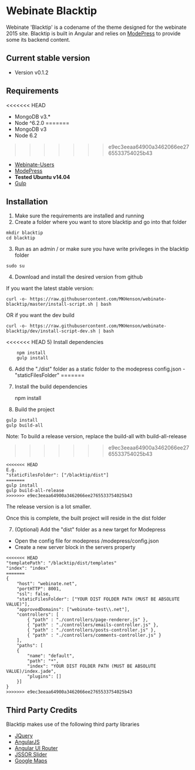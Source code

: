 # Webinate Blacktip
Webinate 'Blacktip' is a codename of the theme designed for the webinate 2015 site.
Blacktip is built in Angular and relies on [ModePress](https://github.com/MKHenson/modepress)
to provide some its backend content.

## Current stable version
* Version v0.1.2

## Requirements
<<<<<<< HEAD
* MongoDB v3.*
* Node ^6.2.0
=======
* MongoDB v3
* Node 6.2
>>>>>>> e9ec3eeaa64900a3462066ee2765533754025b43
* [Webinate-Users](https://github.com/MKHenson/webinate-users)
* [ModePress](https://github.com/MKHenson/modepress)
* **Tested Ubuntu v14.04**
* [Gulp](https://github.com/gulpjs/gulp/blob/master/docs/getting-started.md)

## Installation

1) Make sure the requirements are installed and running
2) Create a folder where you want to store blacktip and go into that folder

```
mkdir blacktip
cd blacktip
```

3) Run as an admin / or make sure you have write privileges in the blacktip folder
```
sudo su
```

4) Download and install the desired version from github

If you want the latest stable version:

```
curl -o- https://raw.githubusercontent.com/MKHenson/webinate-blacktip/master/install-script.sh | bash
```

OR if you want the dev build

```
curl -o- https://raw.githubusercontent.com/MKHenson/webinate-blacktip/dev/install-script-dev.sh | bash
```

<<<<<<< HEAD
5) Install dependencies

```
    npm install
    gulp install
```

6) Add the "./dist" folder as a static folder to the modepress config.json - "staticFilesFolder"
=======
5) Install the build dependencies

    npm install

6) Build the project

```
gulp install
gulp build-all
```

Note: To build a release version, replace the build-all with build-all-release
>>>>>>> e9ec3eeaa64900a3462066ee2765533754025b43

```
<<<<<<< HEAD
E.g.
"staticFilesFolder": ["/blacktip/dist"]
=======
gulp install
gulp build-all-release
>>>>>>> e9ec3eeaa64900a3462066ee2765533754025b43
```
The release version is a lot smaller.

Once this is complete, the built project will reside in the dist folder

7) (Optional) Add the "dist" folder as a new target for Modepress

* Open the config file for modepress /modepress/config.json
* Create a new server block in the servers property
```
<<<<<<< HEAD
"templatePath": "/blacktip/dist/templates"
"index": "index"
=======
{
    "host": "webinate.net",
    "portHTTP": 8001,
    "ssl": false,
    "staticFilesFolder": ["YOUR DIST FOLDER PATH (MUST BE ABSOLUTE VALUE)"],
    "approvedDomains": ["webinate-test\\.net"],
    "controllers": [
        { "path" : "./controllers/page-renderer.js" },
        { "path" : "./controllers/emails-controller.js" },
        { "path" : "./controllers/posts-controller.js" },
        { "path" : "./controllers/comments-controller.js" }
    ],
    "paths": [
    {
        "name": "default",
        "path": "*",
        "index": "YOUR DIST FOLDER PATH (MUST BE ABSOLUTE VALUE)/index.jade",
        "plugins": []
    }]
}
>>>>>>> e9ec3eeaa64900a3462066ee2765533754025b43
```


## Third Party Credits
Blacktip makes use of the following third party libraries

* [JQuery](https://jquery.com/)
* [AngularJS](https://angularjs.org/)
* [Angular UI Router](https://github.com/angular-ui/ui-router)
* [JSSOR Slider](http://www.jssor.com/)
* [Google Maps](https://developers.google.com/maps/)
